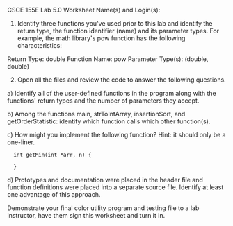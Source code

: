 CSCE 155E
Lab 5.0 Worksheet
Name(s) and Login(s):

1. Identify three functions you've used prior to this lab and identify the return type, the function identifier (name) and its parameter types.
For example, the math library's pow function has the following characteristics:

  Return Type: double
  Function Name: pow
  Parameter Type(s): (double, double)


2. Open all the files and review the code to answer the following questions.

  a) Identify all of the user-defined functions in the program along with the functions' return types and the number of parameters they accept.

  b) Among the functions main, strToIntArray, insertionSort, and getOrderStatistic: identify which function calls which other function(s).

  c) How might you implement the following function? Hint: it should only be a one-liner.

      int getMin(int *arr, n) {

      }

  d) Prototypes and documentation were placed in the header file and function definitions were placed into a separate source file. Identify at least one advantage of this approach.

  Demonstrate your final color utility program and testing file to a lab instructor, have them sign this worksheet and turn it in.
